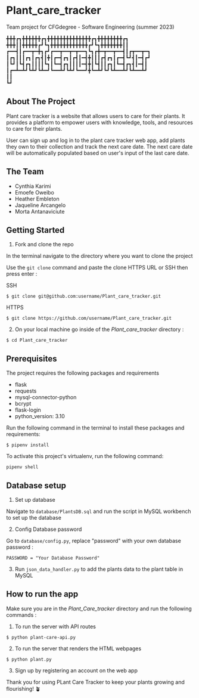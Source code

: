 # Plant_care_tracker
Team project for CFGdegree - Software Engineering (summer 2023)


╋╋╋┏┓╋╋╋╋╋╋┏┓╋╋╋╋╋╋╋╋╋╋╋╋╋╋┏┓╋╋╋╋╋╋╋╋┏┓
╋╋╋┃┃╋╋╋╋╋┏┛┗┓╋╋╋╋╋╋╋╋╋╋╋╋┏┛┗┓╋╋╋╋╋╋╋┃┃
┏━━┫┃┏━━┳━╋┓┏┛┏━━┳━━┳━┳━━┓┗┓┏╋━┳━━┳━━┫┃┏┳━━┳━┓
┃┏┓┃┃┃┏┓┃┏┓┫┃╋┃┏━┫┏┓┃┏┫┃━┫╋┃┃┃┏┫┏┓┃┏━┫┗┛┫┃━┫┏┛
┃┗┛┃┗┫┏┓┃┃┃┃┗┓┃┗━┫┏┓┃┃┃┃━┫╋┃┗┫┃┃┏┓┃┗━┫┏┓┫┃━┫┃
┃┏━┻━┻┛┗┻┛┗┻━┛┗━━┻┛┗┻┛┗━━┛╋┗━┻┛┗┛┗┻━━┻┛┗┻━━┻┛     
┃┃            
┗┛


## About The Project
Plant care tracker is a website that allows users to care for their plants. 
It provides a platform to empower users with knowledge, tools, and resources to care for their plants.
 
User can sign up and log in to the plant care tracker web app, add plants they own to their collection and track the next care date. 
The next care date will be automatically populated based on user's input of the last care date.


## The Team

- Cynthia Karimi
- Emoefe Oweibo
- Heather Embleton
- Jaqueline Arcangelo
- Morta Antanaviciute

## Getting Started

1. Fork and clone the repo<br/>

In the terminal navigate to the directory where you want to clone the project<br/>

Use the `git clone` command and paste the clone HTTPS URL or SSH then press enter :

SSH
```shell
$ git clone git@github.com:username/Plant_care_tracker.git 
```

HTTPS
```shell
$ git clone https://github.com/username/Plant_care_tracker.git
```

2. On your local machine go inside of the *Plant_care_tracker* directory :

```shell
$ cd Plant_care_tracker
```

## Prerequisites
The project requires the following packages and requirements
- flask 
- requests 
- mysql-connector-python
- bcrypt 
- flask-login 
- python_version: 3.10

Run the following command in the terminal to install these packages and requirements:

```shell
$ pipenv install 
```

To activate this project's virtualenv, run the following command:
```shell
pipenv shell
```

## Database setup

1. Set up database

Navigate to `database/PlantsDB.sql` and run the script in MySQL workbench to set up the database

2. Config Database password 

Go to `database/config.py`, replace "password" with your own database password :
```shell
PASSWORD = "Your Database Password"
```

3. Run `json_data_handler.py` to add the plants data to the plant table in MySQL


## How to run the app

Make sure you are in the *Plant_Care_tracker* directory and run the following commands :

1. To run the server with API routes
```shell
$ python plant-care-api.py 
```
2. To run the server that renders the HTML webpages
```shell
$ python plant.py 
```
3. Sign up by registering an account on the web app<br/>


Thank you for using PLant Care Tracker to keep your plants growing and flourishing! 🪴